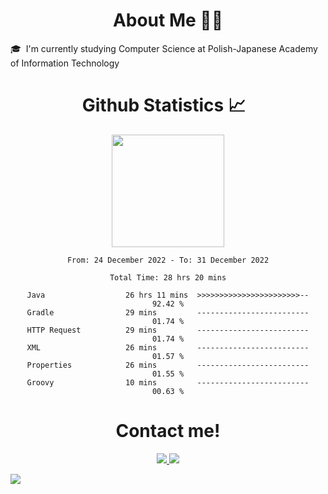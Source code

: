 <div align="center">
      <h1>About Me 👨‍🎓</h1>
</div>

<a>🎓 &nbsp;I'm currently studying Computer Science at Polish-Japanese Academy of Information Technology</a>

<div align="center">
  <h1> Github Statistics 📈 &nbsp;</h1>
  <a href="https://github.com/Franek-Antoniak">
    <img height="180em" src="https://github-readme-streak-stats.herokuapp.com?user=Franek-Antoniak&theme=github-dark-blue&date_format=M%20j%5B%2C%20Y%5D"/>
  </a>
</div>

<div align="center">
<!--START_SECTION:waka-->

```text
From: 24 December 2022 - To: 31 December 2022

Total Time: 28 hrs 20 mins

Java                  26 hrs 11 mins  >>>>>>>>>>>>>>>>>>>>>>>--   92.42 %
Gradle                29 mins         -------------------------   01.74 %
HTTP Request          29 mins         -------------------------   01.74 %
XML                   26 mins         -------------------------   01.57 %
Properties            26 mins         -------------------------   01.55 %
Groovy                10 mins         -------------------------   00.63 %
```

<!--END_SECTION:waka-->
</div>

<div id="footer" align="center">
  <h1>Contact me!</h1>
  <a href="https://www.linkedin.com/in/franciszek-antoniak/">
    <img src="https://img.shields.io/badge/LinkedIn-0077B5?style=for-the-badge&logo=linkedin&logoColor=white"/>
  </a>
  <a href="mailto:franekant123@gmail.com">
    <img src="https://img.shields.io/badge/Gmail-D14836?style=for-the-badge&logo=gmail&logoColor=white"/>
  </a>
</div>

<!--Tracker-->
![](https://hit.yhype.me/github/profile?user_id=31598277)
